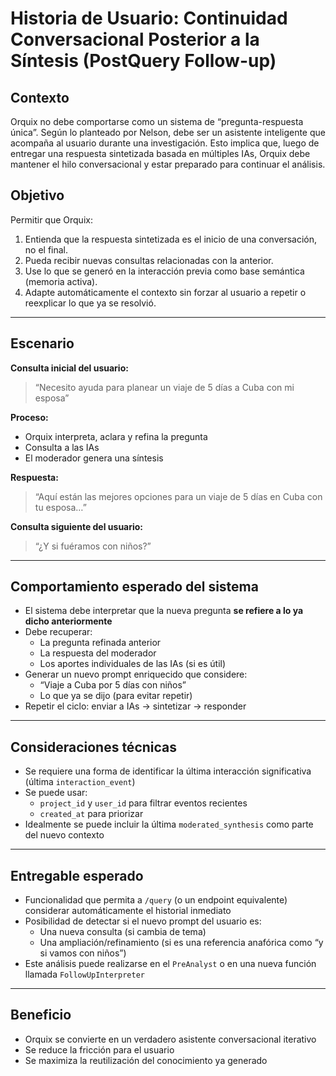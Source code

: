 # Historia de Usuario: Continuidad Conversacional Posterior a la Síntesis (PostQuery Follow-up)

## Contexto
Orquix no debe comportarse como un sistema de “pregunta-respuesta única”. Según lo planteado por Nelson, debe ser un asistente inteligente que acompaña al usuario durante una investigación. Esto implica que, luego de entregar una respuesta sintetizada basada en múltiples IAs, Orquix debe mantener el hilo conversacional y estar preparado para continuar el análisis.

## Objetivo
Permitir que Orquix:
1. Entienda que la respuesta sintetizada es el inicio de una conversación, no el final.
2. Pueda recibir nuevas consultas relacionadas con la anterior.
3. Use lo que se generó en la interacción previa como base semántica (memoria activa).
4. Adapte automáticamente el contexto sin forzar al usuario a repetir o reexplicar lo que ya se resolvió.

---

## Escenario

**Consulta inicial del usuario:**
> “Necesito ayuda para planear un viaje de 5 días a Cuba con mi esposa”

**Proceso:**
- Orquix interpreta, aclara y refina la pregunta
- Consulta a las IAs
- El moderador genera una síntesis

**Respuesta:**
> “Aquí están las mejores opciones para un viaje de 5 días en Cuba con tu esposa…”

**Consulta siguiente del usuario:**
> “¿Y si fuéramos con niños?”

---

## Comportamiento esperado del sistema

- El sistema debe interpretar que la nueva pregunta **se refiere a lo ya dicho anteriormente**
- Debe recuperar:
  - La pregunta refinada anterior
  - La respuesta del moderador
  - Los aportes individuales de las IAs (si es útil)
- Generar un nuevo prompt enriquecido que considere:
  - “Viaje a Cuba por 5 días con niños”
  - Lo que ya se dijo (para evitar repetir)
- Repetir el ciclo: enviar a IAs → sintetizar → responder

---

## Consideraciones técnicas

- Se requiere una forma de identificar la última interacción significativa (última `interaction_event`)
- Se puede usar:
  - `project_id` y `user_id` para filtrar eventos recientes
  - `created_at` para priorizar
- Idealmente se puede incluir la última `moderated_synthesis` como parte del nuevo contexto

---

## Entregable esperado

- Funcionalidad que permita a `/query` (o un endpoint equivalente) considerar automáticamente el historial inmediato
- Posibilidad de detectar si el nuevo prompt del usuario es:
  - Una nueva consulta (si cambia de tema)
  - Una ampliación/refinamiento (si es una referencia anafórica como “y si vamos con niños”)
- Este análisis puede realizarse en el `PreAnalyst` o en una nueva función llamada `FollowUpInterpreter`

---

## Beneficio

- Orquix se convierte en un verdadero asistente conversacional iterativo
- Se reduce la fricción para el usuario
- Se maximiza la reutilización del conocimiento ya generado

